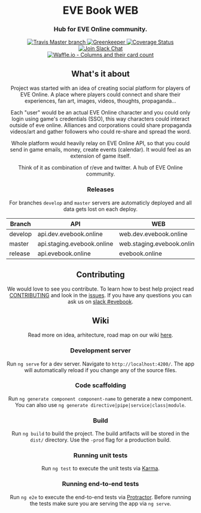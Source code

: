 <h1 align="center">
  EVE Book WEB
</h1>

<h3 align="center">Hub for EVE Online community.</h3>

<div align="center">
  <a target="_blank" href="https://travis-ci.org/evebook/web/">
    <img src="https://travis-ci.org/evebook/web.svg?branch=master" alt="Travis Master branch" />
  </a>
  <a target="_blank" href="https://greenkeeper.io/">
    <img src="https://badges.greenkeeper.io/evebook/api.svg" alt="Greenkeeper" />
  </a>
  <a target="_blank" href='https://coveralls.io/github/evebook/web?branch=master'>
    <img src='https://coveralls.io/repos/github/evebook/web/badge.svg?branch=master' alt='Coverage Status' />
  </a>
  <a target="_blank" href="https://www.fuzzwork.co.uk/tweetfleet-slack-invites/">
    <img src="https://img.shields.io/badge/slack-%23evebook-ff69b4.svg" alt="Join Slack Chat" />
  </a>
  <div align="center">
    <a target="_blank" href="https://waffle.io/evebook/web">
    <img src="https://badge.waffle.io/evebook/web.svg?columns=all" alt="Waffle.io - Columns and their card count" />
  </a>
</div>

## What's it about
Project was started with an idea of creating social platform for players of EVE Online. A place where players could connect and share their experiences, fan art, images, videos, thoughts, propaganda...

Each "user" would be an actual EVE Online character and you could only login using game's credentials (SSO), this way characters could interact outside of eve online. Alliances and corporations could share propaganda videos/art and gather followers who could re-share and spread the word.

Whole platform would heavily relay on EVE Online API, so that you could send in game emails, money, create events (calendar). It would feel as an extension of game itself.

Think of it as combination of r/eve and twitter. A hub of EVE Online community.

### Releases
For branches `develop` and `master` servers are automaticly deployed and all data gets lost on each deploy.

| Branch  | API                       | WEB                       |
| ------- | ------------------------- | ------------------------- |
| develop | api.dev.evebook.online    |web.dev.evebook.online     |
| master  | api.staging.evebook.online|web.staging.evebook.online |
| release | api.evebook.online        |evebook.online             |

## Contributing
We would love to see you contribute. To learn how to best help project read [CONTRIBUTING](https://github.com/evebook/web/blob/master/CONTRIBUTING.md) and look in the [issues](https://github.com/evebook/web/issues). If you have any questions you can ask us on [slack #evebook](https://www.fuzzwork.co.uk/tweetfleet-slack-invites/).

## Wiki
Read more on idea, arhitecture, road map on our wiki [here](https://github.com/evebook/web/wiki/Idea).

### Development server

Run `ng serve` for a dev server. Navigate to `http://localhost:4200/`. The app will automatically reload if you change any of the source files.

### Code scaffolding

Run `ng generate component component-name` to generate a new component. You can also use `ng generate directive|pipe|service|class|module`.

### Build

Run `ng build` to build the project. The build artifacts will be stored in the `dist/` directory. Use the `-prod` flag for a production build.

### Running unit tests

Run `ng test` to execute the unit tests via [Karma](https://karma-runner.github.io).

### Running end-to-end tests

Run `ng e2e` to execute the end-to-end tests via [Protractor](http://www.protractortest.org/).
Before running the tests make sure you are serving the app via `ng serve`.
